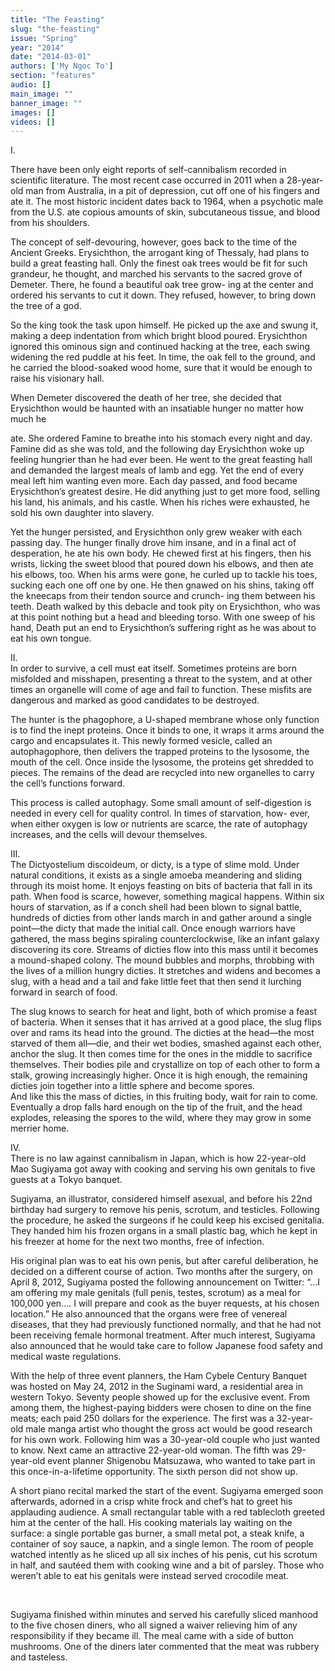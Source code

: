 ```yaml
---
title: "The Feasting"
slug: "the-feasting"
issue: "Spring"
year: "2014"
date: "2014-03-01"
authors: ['My Ngoc To']
section: "features"
audio: []
main_image: ""
banner_image: ""
images: []
videos: []
---
```

I.

There have been only eight reports of self-cannibalism recorded in scientific literature. The most recent case occurred in 2011 when a 28-year-old man from Australia, in a pit of depression, cut off one of his fingers and ate it. The most historic incident dates back to 1964, when a psychotic male from the U.S. ate copious amounts of skin, subcutaneous tissue, and blood from his shoulders. 

The concept of self-devouring, however, goes back to the time of the Ancient Greeks. Erysichthon, the arrogant king of Thessaly, had plans to build a great feasting hall. Only the finest oak trees would be fit for such grandeur, he thought, and marched his servants to the sacred grove of Demeter. There, he found a beautiful oak tree grow- ing at the center and ordered his servants to cut it down. They refused, however, to bring down the tree of a god. 

So the king took the task upon himself. He picked up the axe and swung it, making a deep indentation from which bright blood poured. Erysichthon ignored this ominous sign and continued hacking at the tree, each swing widening the red puddle at his feet. In time, the oak fell to the ground, and he carried the blood-soaked wood home, sure that it would be enough to raise his visionary hall. 

When Demeter discovered the death of her tree, she decided that Erysichthon would be haunted with an insatiable hunger no matter how much he 

ate. She ordered Famine to breathe into his stomach every night and day. Famine did as she was told, and the following day Erysichthon woke up feeling hungrier than he had ever been. He went to the great feasting hall and demanded the largest meals of lamb and egg. Yet the end of every meal left him wanting even more. Each day passed, and food became Erysichthon’s greatest desire. He did anything just to get more food, selling his land, his animals, and his castle. When his riches were exhausted, he sold his own daughter into slavery. 

Yet the hunger persisted, and Erysichthon only grew weaker with each passing day. The hunger finally drove him insane, and in a final act of desperation, he ate his own body. He chewed first at his fingers, then his wrists, licking the sweet blood that poured down his elbows, and then ate his elbows, too. When his arms were gone, he curled up to tackle his toes, sucking each one off one by one. He then gnawed on his shins, taking off the kneecaps from their tendon source and crunch- ing them between his teeth. Death walked by this debacle and took pity on Erysichthon, who was at this point nothing but a head and bleeding torso. With one sweep of his hand, Death put an end to Erysichthon’s suffering right as he was about to eat his own tongue. 

II.  
 In order to survive, a cell must eat itself. Sometimes proteins are born misfolded and misshapen, presenting a threat to the system, and at other times an organelle will come of age and fail to function. These misfits are dangerous and marked as good candidates to be destroyed. 

The hunter is the phagophore, a U-shaped membrane whose only function is to find the inept proteins. Once it binds to one, it wraps it arms around the cargo and encapsulates it. This newly formed vesicle, called an autophagophore, then delivers the trapped proteins to the lysosome, the mouth of the cell. Once inside the lysosome, the proteins get shredded to pieces. The remains of the dead are recycled into new organelles to carry the cell’s functions forward. 

This process is called autophagy. Some small amount of self-digestion is needed in every cell for quality control. In times of starvation, how- ever, when either oxygen is low or nutrients are scarce, the rate of autophagy increases, and the cells will devour themselves. 

III.  
 The Dictyostelium discoideum, or dicty, is a type of slime mold. Under natural conditions, it exists as a single amoeba meandering and sliding through its moist home. It enjoys feasting on bits of bacteria that fall in its path. When food is scarce, however, something magical happens. Within six hours of starvation, as if a conch shell had been blown to signal battle, hundreds of dicties from other lands march in and gather around a single point—the dicty that made the initial call. Once enough warriors have gathered, the mass begins spiraling counterclockwise, like an infant galaxy discovering its core. Streams of dicties flow into this mass until it becomes a mound-shaped colony. The mound bubbles and morphs, throbbing with the lives of a million hungry dicties. It stretches and widens and becomes a slug, with a head and a tail and fake little feet that then send it lurching forward in search of food. 

The slug knows to search for heat and light, both of which promise a feast of bacteria. When it senses that it has arrived at a good place, the slug flips over and rams its head into the ground. The dicties at the head—the most starved of them all—die, and their wet bodies, smashed against each other, anchor the slug. It then comes time for the ones in the middle to sacrifice themselves. Their bodies pile and crystallize on top of each other to form a stalk, growing increasingly higher. Once it is high enough, the remaining dicties join together into a little sphere and become spores.  
 And like this the mass of dicties, in this fruiting body, wait for rain to come. Eventually a drop falls hard enough on the tip of the fruit, and the head explodes, releasing the spores to the wild, where they may grow in some merrier home. 

IV.  
 There is no law against cannibalism in Japan, which is how 22-year-old Mao Sugiyama got away with cooking and serving his own genitals to five guests at a Tokyo banquet. 

Sugiyama, an illustrator, considered himself asexual, and before his 22nd birthday had surgery to remove his penis, scrotum, and testicles. Following the procedure, he asked the surgeons if he could keep his excised genitalia. They handed him his frozen organs in a small plastic bag, which he kept in his freezer at home for the next two months, free of infection. 

His original plan was to eat his own penis, but after careful deliberation, he decided on a different course of action. Two months after the surgery, on April 8, 2012, Sugiyama posted the following announcement on Twitter: “...I am offering my male genitals (full penis, testes, scrotum) as a meal for 100,000 yen.... I will prepare and cook as the buyer requests, at his chosen location.” He also announced that the organs were free of venereal diseases, that they had previously functioned normally, and that he had not been receiving female hormonal treatment. After much interest, Sugiyama also announced that he would take care to follow Japanese food safety and medical waste regulations. 

With the help of three event planners, the Ham Cybele Century Banquet was hosted on May 24, 2012 in the Suginami ward, a residential area in western Tokyo. Seventy people showed up for the exclusive event. From among them, the highest-paying bidders were chosen to dine on the fine meats; each paid 250 dollars for the experience. The first was a 32-year-old male manga artist who thought the gross act would be good research for his own work. Following him was a 30-year-old couple who just wanted to know. Next came an attractive 22-year-old woman. The fifth was 29-year-old event planner Shigenobu Matsuzawa, who wanted to take part in this once-in-a-lifetime opportunity. The sixth person did not show up. 

A short piano recital marked the start of the event. Sugiyama emerged soon afterwards, adorned in a crisp white frock and chef’s hat to greet his applauding audience. A small rectangular table with a red tablecloth greeted him at the center of the hall. His cooking materials lay waiting on the surface: a single portable gas burner, a small metal pot, a steak knife, a container of soy sauce, a napkin, and a single lemon. The room of people watched intently as he sliced up all six inches of his penis, cut his scrotum in half, and sautéed them with cooking wine and a bit of parsley. Those who weren’t able to eat his genitals were instead served crocodile meat. 

 

Sugiyama finished within minutes and served his carefully sliced manhood to the five chosen diners, who all signed a waiver relieving him of any responsibility if they became ill. The meal came with a side of button mushrooms. One of the diners later commented that the meat was rubbery and tasteless. 


